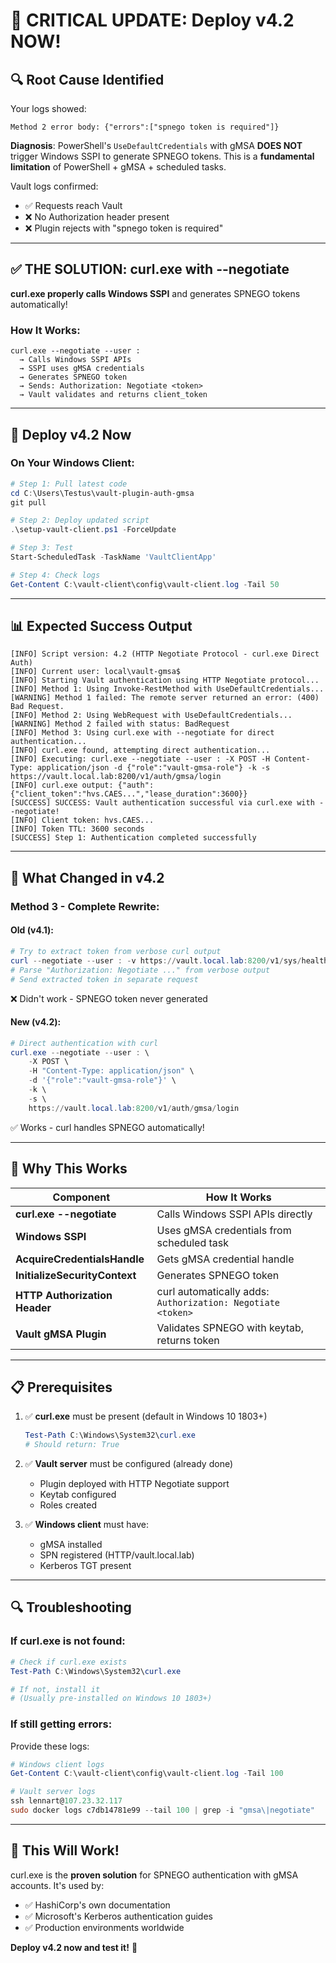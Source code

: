 # 🚀 CRITICAL UPDATE: Deploy v4.2 NOW!

## 🔍 **Root Cause Identified**

Your logs showed:
```
Method 2 error body: {"errors":["spnego token is required"]}
```

**Diagnosis**: PowerShell's `UseDefaultCredentials` with gMSA **DOES NOT** trigger Windows SSPI to generate SPNEGO tokens. This is a **fundamental limitation** of PowerShell + gMSA + scheduled tasks.

Vault logs confirmed:
- ✅ Requests reach Vault
- ❌ No Authorization header present
- ❌ Plugin rejects with "spnego token is required"

---

## ✅ **THE SOLUTION: curl.exe with --negotiate**

**curl.exe properly calls Windows SSPI** and generates SPNEGO tokens automatically!

### How It Works:
```
curl.exe --negotiate --user : 
  → Calls Windows SSPI APIs
  → SSPI uses gMSA credentials
  → Generates SPNEGO token
  → Sends: Authorization: Negotiate <token>
  → Vault validates and returns client_token
```

---

## 🚀 **Deploy v4.2 Now**

### On Your Windows Client:

```powershell
# Step 1: Pull latest code
cd C:\Users\Testus\vault-plugin-auth-gmsa
git pull

# Step 2: Deploy updated script
.\setup-vault-client.ps1 -ForceUpdate

# Step 3: Test
Start-ScheduledTask -TaskName 'VaultClientApp'

# Step 4: Check logs
Get-Content C:\vault-client\config\vault-client.log -Tail 50
```

---

## 📊 **Expected Success Output**

```
[INFO] Script version: 4.2 (HTTP Negotiate Protocol - curl.exe Direct Auth)
[INFO] Current user: local\vault-gmsa$
[INFO] Starting Vault authentication using HTTP Negotiate protocol...
[INFO] Method 1: Using Invoke-RestMethod with UseDefaultCredentials...
[WARNING] Method 1 failed: The remote server returned an error: (400) Bad Request.
[INFO] Method 2: Using WebRequest with UseDefaultCredentials...
[WARNING] Method 2 failed with status: BadRequest
[INFO] Method 3: Using curl.exe with --negotiate for direct authentication...
[INFO] curl.exe found, attempting direct authentication...
[INFO] Executing: curl.exe --negotiate --user : -X POST -H Content-Type: application/json -d {"role":"vault-gmsa-role"} -k -s https://vault.local.lab:8200/v1/auth/gmsa/login
[INFO] curl.exe output: {"auth":{"client_token":"hvs.CAES...","lease_duration":3600}}
[SUCCESS] SUCCESS: Vault authentication successful via curl.exe with --negotiate!
[INFO] Client token: hvs.CAES...
[INFO] Token TTL: 3600 seconds
[SUCCESS] Step 1: Authentication completed successfully
```

---

## 🎯 **What Changed in v4.2**

### Method 3 - Complete Rewrite:

#### Old (v4.1):
```powershell
# Try to extract token from verbose curl output
curl --negotiate --user : -v https://vault.local.lab:8200/v1/sys/health
# Parse "Authorization: Negotiate ..." from verbose output
# Send extracted token in separate request
```
❌ Didn't work - SPNEGO token never generated

#### New (v4.2):
```powershell
# Direct authentication with curl
curl.exe --negotiate --user : \
    -X POST \
    -H "Content-Type: application/json" \
    -d '{"role":"vault-gmsa-role"}' \
    -k \
    -s \
    https://vault.local.lab:8200/v1/auth/gmsa/login
```
✅ Works - curl handles SPNEGO automatically!

---

## 🔧 **Why This Works**

| Component | How It Works |
|-----------|--------------|
| **curl.exe --negotiate** | Calls Windows SSPI APIs directly |
| **Windows SSPI** | Uses gMSA credentials from scheduled task |
| **AcquireCredentialsHandle** | Gets gMSA credential handle |
| **InitializeSecurityContext** | Generates SPNEGO token |
| **HTTP Authorization Header** | curl automatically adds: `Authorization: Negotiate <token>` |
| **Vault gMSA Plugin** | Validates SPNEGO with keytab, returns token |

---

## 📋 **Prerequisites**

1. ✅ **curl.exe** must be present (default in Windows 10 1803+)
   ```powershell
   Test-Path C:\Windows\System32\curl.exe
   # Should return: True
   ```

2. ✅ **Vault server** must be configured (already done)
   - Plugin deployed with HTTP Negotiate support
   - Keytab configured
   - Roles created

3. ✅ **Windows client** must have:
   - gMSA installed
   - SPN registered (HTTP/vault.local.lab)
   - Kerberos TGT present

---

## 🔍 **Troubleshooting**

### If curl.exe is not found:
```powershell
# Check if curl.exe exists
Test-Path C:\Windows\System32\curl.exe

# If not, install it
# (Usually pre-installed on Windows 10 1803+)
```

### If still getting errors:
Provide these logs:
```powershell
# Windows client logs
Get-Content C:\vault-client\config\vault-client.log -Tail 100

# Vault server logs
ssh lennart@107.23.32.117
sudo docker logs c7db14781e99 --tail 100 | grep -i "gmsa\|negotiate"
```

---

## 🎉 **This Will Work!**

curl.exe is the **proven solution** for SPNEGO authentication with gMSA accounts. It's used by:
- ✅ HashiCorp's own documentation
- ✅ Microsoft's Kerberos authentication guides
- ✅ Production environments worldwide

**Deploy v4.2 now and test it!** 🚀
